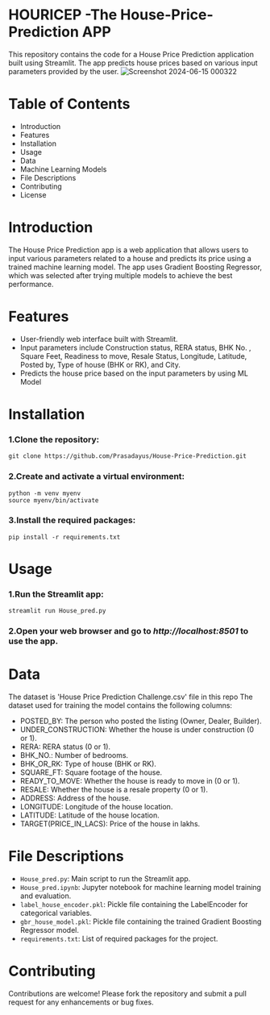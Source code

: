 # HOURICEP -The House-Price-Prediction APP
This repository contains the code for a House Price Prediction application built using Streamlit. The app predicts house prices based on various input parameters provided by the user.
![Screenshot 2024-06-15 000322](https://github.com/Prasadayus/House-Price-Prediction/assets/129419372/c177a21f-d7b7-4739-89ae-bd44ef46dc9c)



# Table of Contents
* Introduction
* Features
* Installation
* Usage
* Data
* Machine Learning Models
* File Descriptions
* Contributing
* License

# Introduction
The House Price Prediction app is a web application that allows users to input various parameters related to a house and predicts its price using a trained machine learning model. The app uses Gradient Boosting Regressor, which was selected after trying multiple models to achieve the best performance.

# Features
* User-friendly web interface built with Streamlit.
* Input parameters include Construction status, RERA status, BHK No. , Square Feet, Readiness to move, Resale Status, Longitude, Latitude, Posted by, Type of house (BHK or RK), and City.
* Predicts the house price based on the input parameters by using ML Model

# Installation
### 1.Clone the repository:
```
git clone https://github.com/Prasadayus/House-Price-Prediction.git 
```

### 2.Create and activate a virtual environment:
```
python -m venv myenv
source myenv/bin/activate
```

### 3.Install the required packages:
```
pip install -r requirements.txt
```

# Usage
### 1.Run the Streamlit app:
```
streamlit run House_pred.py
```
### 2.Open your web browser and go to *http://localhost:8501* to use the app.

# Data
The dataset is 'House Price Prediction Challenge.csv' file in this repo
The dataset used for training the model contains the following columns:

* POSTED_BY: The person who posted the listing (Owner, Dealer, Builder).
* UNDER_CONSTRUCTION: Whether the house is under construction (0 or 1).
* RERA: RERA status (0 or 1).
* BHK_NO.: Number of bedrooms.
* BHK_OR_RK: Type of house (BHK or RK).
* SQUARE_FT: Square footage of the house.
* READY_TO_MOVE: Whether the house is ready to move in (0 or 1).
* RESALE: Whether the house is a resale property (0 or 1).
* ADDRESS: Address of the house.
* LONGITUDE: Longitude of the house location.
* LATITUDE: Latitude of the house location.
* TARGET(PRICE_IN_LACS): Price of the house in lakhs.

# File Descriptions

* `House_pred.py`: Main script to run the Streamlit app.
* `House_pred.ipynb`: Jupyter notebook for machine learning model training and evaluation.
* `label_house_encoder.pkl`: Pickle file containing the LabelEncoder for categorical variables.
* `gbr_house_model.pkl`: Pickle file containing the trained Gradient Boosting Regressor model.
* `requirements.txt`: List of required packages for the project.

# Contributing
Contributions are welcome! Please fork the repository and submit a pull request for any enhancements or bug fixes.
